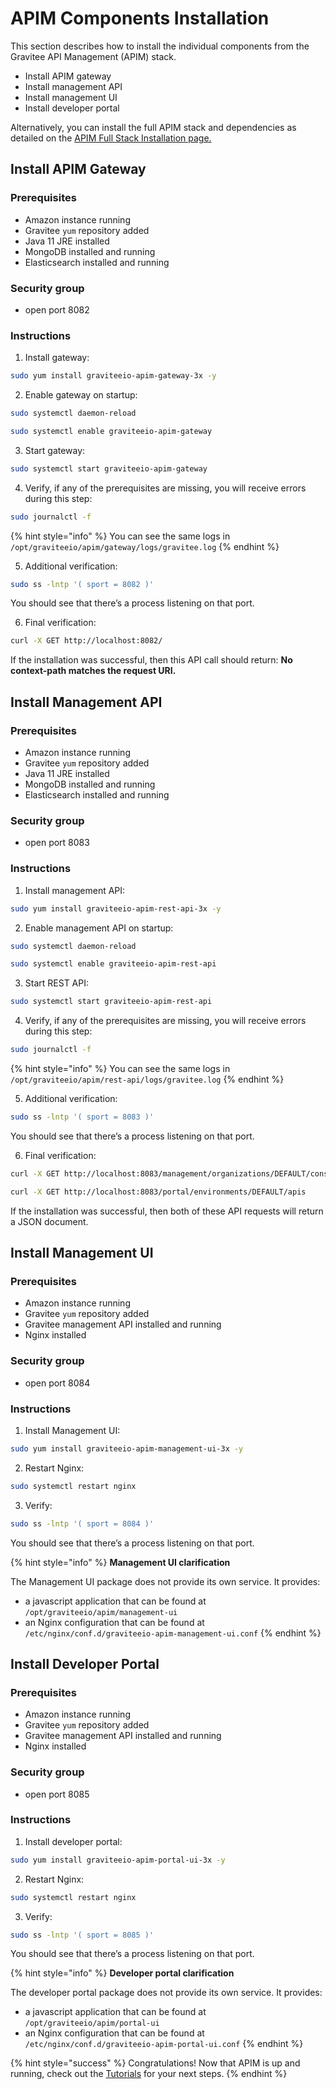 # APIM Components Installation

This section describes how to install the individual components from the Gravitee API Management (APIM) stack.

* Install APIM gateway
* Install management API
* Install management UI
* Install developer portal

Alternatively, you can install the full APIM stack and dependencies as detailed on the [APIM Full Stack Installation page.](gravitee-components/)

## Install APIM Gateway

### Prerequisites

* Amazon instance running
* Gravitee `yum` repository added
* Java 11 JRE installed
* MongoDB installed and running
* Elasticsearch installed and running

### Security group

* open port 8082

### Instructions

1. Install gateway:

```sh
sudo yum install graviteeio-apim-gateway-3x -y
```

2. Enable gateway on startup:

```sh
sudo systemctl daemon-reload

sudo systemctl enable graviteeio-apim-gateway
```

3. Start gateway:

```sh
sudo systemctl start graviteeio-apim-gateway
```

4. Verify, if any of the prerequisites are missing, you will receive errors during this step:

```sh
sudo journalctl -f
```

{% hint style="info" %}
You can see the same logs in `/opt/graviteeio/apim/gateway/logs/gravitee.log`
{% endhint %}

5. Additional verification:

```sh
sudo ss -lntp '( sport = 8082 )'
```

You should see that there’s a process listening on that port.

6. Final verification:

```sh
curl -X GET http://localhost:8082/
```

If the installation was successful, then this API call should return: **No context-path matches the request URI.**

## Install Management API

### Prerequisites

* Amazon instance running
* Gravitee `yum` repository added
* Java 11 JRE installed
* MongoDB installed and running
* Elasticsearch installed and running

### Security group

* open port 8083

### Instructions

1. Install management API:

```sh
sudo yum install graviteeio-apim-rest-api-3x -y
```

2. Enable management API on startup:

```sh
sudo systemctl daemon-reload

sudo systemctl enable graviteeio-apim-rest-api
```

3. Start REST API:

```sh
sudo systemctl start graviteeio-apim-rest-api
```

4. Verify, if any of the prerequisites are missing, you will receive errors during this step:

```sh
sudo journalctl -f
```

{% hint style="info" %}
You can see the same logs in `/opt/graviteeio/apim/rest-api/logs/gravitee.log`
{% endhint %}

5. Additional verification:

```sh
sudo ss -lntp '( sport = 8083 )'
```

You should see that there’s a process listening on that port.

6. Final verification:

```sh
curl -X GET http://localhost:8083/management/organizations/DEFAULT/console

curl -X GET http://localhost:8083/portal/environments/DEFAULT/apis
```

If the installation was successful, then both of these API requests will return a JSON document.

## Install Management UI

### Prerequisites

* Amazon instance running
* Gravitee `yum` repository added
* Gravitee management API installed and running
* Nginx installed

### Security group

* open port 8084

### Instructions

1. Install Management UI:

```sh
sudo yum install graviteeio-apim-management-ui-3x -y
```

2. Restart Nginx:

```sh
sudo systemctl restart nginx
```

3. Verify:

```sh
sudo ss -lntp '( sport = 8084 )'
```

You should see that there’s a process listening on that port.

{% hint style="info" %}
**Management UI clarification**

The Management UI package does not provide its own service. It provides:

* a javascript application that can be found at `/opt/graviteeio/apim/management-ui`
* an Nginx configuration that can be found at `/etc/nginx/conf.d/graviteeio-apim-management-ui.conf`
{% endhint %}

## Install Developer Portal

### Prerequisites

* Amazon instance running
* Gravitee `yum` repository added
* Gravitee management API installed and running
* Nginx installed

### Security group

* open port 8085

### Instructions

1. Install developer portal:

```sh
sudo yum install graviteeio-apim-portal-ui-3x -y
```

2. Restart Nginx:

```sh
sudo systemctl restart nginx
```

3. Verify:

```sh
sudo ss -lntp '( sport = 8085 )'
```

You should see that there’s a process listening on that port.

{% hint style="info" %}
**Developer portal clarification**

The developer portal package does not provide its own service. It provides:

* a javascript application that can be found at `/opt/graviteeio/apim/portal-ui`
* an Nginx configuration that can be found at `/etc/nginx/conf.d/graviteeio-apim-portal-ui.conf`
{% endhint %}

{% hint style="success" %}
Congratulations! Now that APIM is up and running, check out the [Tutorials](../../tutorials/) for your next steps.
{% endhint %}
